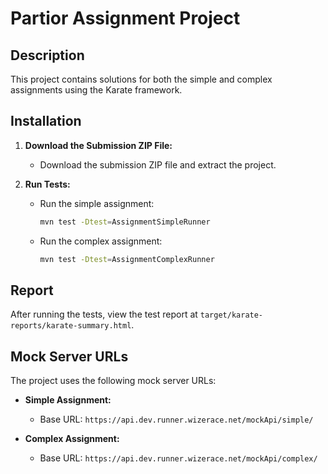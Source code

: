 # Partior Assignment Project

## Description

This project contains solutions for both the simple and complex assignments using the Karate framework.

## Installation

1. **Download the Submission ZIP File:**
   - Download the submission ZIP file and extract the project.

2. **Run Tests:**

   - Run the simple assignment:

     ```bash
     mvn test -Dtest=AssignmentSimpleRunner
     ```

   - Run the complex assignment:

     ```bash
     mvn test -Dtest=AssignmentComplexRunner
     ```

## Report

After running the tests, view the test report at `target/karate-reports/karate-summary.html`.

## Mock Server URLs

The project uses the following mock server URLs:

- **Simple Assignment:**
  - Base URL: `https://api.dev.runner.wizerace.net/mockApi/simple/`

- **Complex Assignment:**
  - Base URL: `https://api.dev.runner.wizerace.net/mockApi/complex/`
